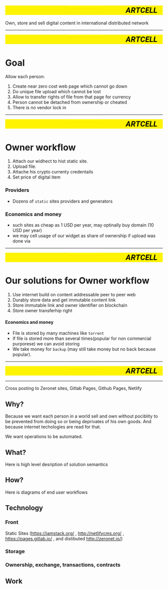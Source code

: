 
![header](header.png)


Own, store and sell digital content in international distributed network


---
![header](header.png)
# Goal

Allow each person:

1. Create near zero cost web page which cannot go down
2. Do unique file upload which cannot be lost
3. Allow to transfer rights of file from that page for currency
4. Person cannot be detached from ownership or cheated
5. There is no vendor lock in


---
![header](header.png)

# Owner workflow

1. Attach our widhect to hist static site.
2. Upload file.
3. Attache his crypto currenty credentails
4. Set price of digital item

### Providers
- Dozens of `static` sites providers and generators

### Economics and money
- such sites as cheap as 1 USD per year, may optinally buy domain (10 USD per year)
- we may cell usage of our widget as share of ownership if upload was done via

---
![header](header.png)

# Our solutions for Owner workflow

1. Use internet build on content addressable peer to peer web
2. Durably store data and get immutable content link 
3. Store immutable link and owner identifier on blockchain
4. Store owner transferhip right

#### Economics and money
- File is stored by many machines like `torrent`
- If file is stored more than several times(popular for non commercial purporese) we can avoid storing
- We take money for `backup` (may still take money but no back because popular).

---
![header](header.png)


---

Cross posting to Zeronet sites, Gitlab Pages, Github Pages, Netlify 



## Why?

Because we want each person in a world sell and own without pociblity to be prevented from doing so or being deprivates of his own goods. And because internet techologies are read for that.

We want operations to be automated.

## What?

Here is high level desription of solution semantics

## How?

Here is diagrams of end user workflows


## Technology


### Front

Static Sites (https://jamstack.org/ , http://netlifycms.org/ , https://pages.gitlab.io/ , and distibuted http://zeronet.io/)

### Storage




### Ownership, exchange, transactions, contracts



## Work

